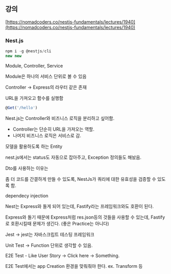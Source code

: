 ## 강의

[https://nomadcoders.co/nestjs-fundamentals/lectures/1940](https://nomadcoders.co/nestjs-fundamentals/lectures/1940)

### Nest.js

```jsx
npm i -g @nestjs/cli
new new
```

Module, Controller, Service

Module은 하나의 서비스 단위로 볼 수 있음

Controller → Express의 라우터 같은 존재

URL을 가져오고 함수를 실행함

```jsx
@Get('/hello')
```

Nest.js는 Controller와 비즈니스 로직을 분리하고 싶어함.

- Controller는 단순히 URL을 가져오는 역할.
- 나머지 비즈니스 로직은 서비스로 감.

모델을 활용하도록 하는 Entity

nest.js에서는 status도 자동으로 잡아주고, Exception 정의들도 해놨음.

Dto를 사용하는 이유는

좀 더 코드를 간결하게 만들 수 있도록, NestJs가 쿼리에 대한 유효성을 검증할 수 있도록 함.

dependecy injection

Nest는 Express와 돌게 되어 있는데, Fastify라는 프레임워크와도 호환이 된다.

Express와 돌기 때문에 Express처럼 res.json등의 것들을 사용할 수 있는데, Fastify로 호환시킬때 문제가 생긴다. (좋은 Practice는 아니다)

Jest → jest는 자바스크립트 테스팅 프레임워크

Unit Test → Function 단위로 생각할 수 있음.

E2E Test - Like User Story → Click here → Something.

E2E Test에서는 app Creation 환경을 맞춰줘야 한다. ex. Transform 등
